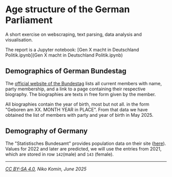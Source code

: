 # Age structure of the German Parliament

A short exercise on webscraping, text parsing, data analysis and visualisation.

The report is a Jupyter notebook: [Gen X macht in Deutschland Politik.ipynb](Gen X macht in Deutschland Politik.ipynb)


## Demographics of German Bundestag

The [official website of the Bundestag](https://www.bundestag.de/abgeordnete) lists all current members with name, party membership, and a link to a page containing their respective biography. The biographies are texts in free form given by the member.

All biographies contain the year of birth, most but not all. in the form "Geboren am XX. MONTH YEAR in PLACE". From that data we have obtained the list of members with party and year of birth in May 2025.


## Demography of Germany

The "Statistisches Bundesamt" provides population data on their site ([here](https://service.destatis.de/bevoelkerungspyramide/)). Values for 2022 and later are predicted, we will use the entries from 2021, which are stored in row `142`(male) and `143` (female).

---

*[CC BY-SA 4.0](https://creativecommons.org/licenses/by-sa/4.0/), Niko Komin, June 2025*
